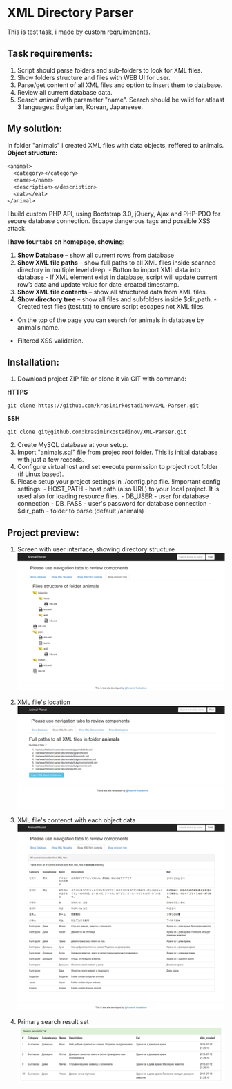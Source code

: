 # XML Directory Parser

This is test task, i made by custom reqruimenents. 

Task requirements:
-------------
  1. Script should parse folders and sub-folders to look for XML files.
  2. Show folders structure and files with WEB UI for user.
  3. Parse/get content of all XML files and option to insert them to database.
  4. Review all current database data.
  5. Search *animal* with parameter "name". Search should be valid for atleast 3 languages: Bulgarian, Korean, Japaneese.


My solution:
------------
  In folder "animals" i created XML files with data objects, reffered to animals. 
  __Object structure:__
  ```
  <animal>
    <category></category>
    <name></name>
    <description></description>
    <eat></eat>
  </animal>
  ```
  
  I build custom PHP API, using Bootstrap 3.0, jQuery, Ajax and PHP-PDO for secure database connection. Escape dangerous tags and possible XSS attack.
  
  __I have four tabs on homepage, showing:__
  1. __Show Database__ – show all current rows from database
  2. __Show XML file paths__ – show full paths to all XML files inside scanned directory in multiple level deep.
    - Button to import XML data into database
    - If XML <name> element exist in database, script will update current row’s data and update value for date_created timestamp.
  3. __Show XML file contents__ – show all structured data from XML files.
  4. __Show directory tree__ – show all files and subfolders inside $dir_path.
    - Created test files (test.txt) to ensure script escapes not XML files.

  * On the top of the page you can search for animals in database by animal’s name.
  
  * Filtered XSS validation.


Installation:
-------------
  1. Download project ZIP file or clone it via GIT with command:
  
  __HTTPS__
  ```
  git clone https://github.com/krasimirkostadinov/XML-Parser.git
  ```
  
  __SSH__
  ```
  git clone git@github.com:krasimirkostadinov/XML-Parser.git
  ```
  
  2. Create MySQL database at your setup.
  3. Import "animals.sql" file from projec root folder. This is initial database with just a few records. 
  4. Configure virtualhost and set execute permission to project root folder (if Linux based).
  5. Please setup your project settings in ./config.php file.
    !important config settings:
    - HOST_PATH - host path (also URL) to your local project. It is used also for loading resource files.
    - DB_USER - user for database connection
    - DB_PASS - user's password for database connection
    - $dir_path - folder to parse (default /animals)
  


Project preview:
----------------
  1. Screen with user interface, showing directory structure
  ![alt tag](/docs/git-images/directory-structure.png?raw=true "Directory structure")

  2. XML file's location
  ![alt tag](/docs/git-images/xml-files-location.png?raw=true "XML files location")

  3. XML file's contenct with each object data
  ![alt tag](/docs/git-images/xml-file-content.png?raw=true "XML files content")
  
  4. Primary search result set
  ![alt tag](/docs/git-images/search-results.png?raw=true "Primary search result")
